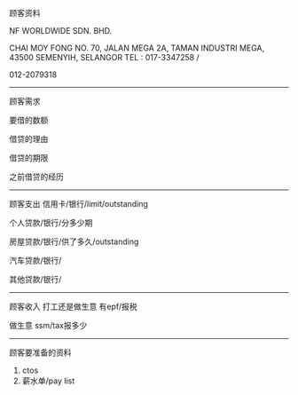 顾客资料

NF WORLDWIDE SDN. BHD. 

CHAI MOY FONG NO. 70, JALAN MEGA 2A, TAMAN INDUSTRI MEGA, 43500 SEMENYIH, SELANGOR TEL : 017-3347258 /

012-2079318

-----------------
顾客需求


要借的数额

借贷的理由

借贷的期限

之前借贷的经历


--------------
顾客支出
信用卡/银行/limit/outstanding


个人贷款/银行/分多少期

房屋贷款/银行/供了多久/outstanding

汽车贷款/银行/


其他贷款/银行/

-----------
顾客收入
打工还是做生意
有epf/报税

做生意 ssm/tax报多少

-------
顾客要准备的资料
1. ctos
2. 薪水单/pay list




